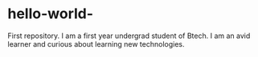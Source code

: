 # hello-world-
First repository.
I am a first year undergrad student of Btech.
I am an avid learner and curious about learning new technologies.

